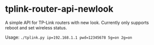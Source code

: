 # tplink-router-api-newlook

A simple API for TP-Link routers with new look.
Currently only supports reboot and set wireless status.

Usage:
`./tplink.py ip=192.168.1.1 pwd=12345678 5g=on 2g=on`

